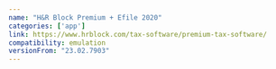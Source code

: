 ```yaml
---
name: "H&R Block Premium + Efile 2020"
categories: ['app']
link: https://www.hrblock.com/tax-software/premium-tax-software/
compatibility: emulation
versionFrom: "23.02.7903"
---
```


